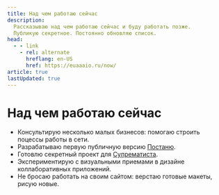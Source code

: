 ```yaml
---
title: Над чем работаю сейчас
description:
  Рассказываю над чем работаю сейчас и буду работать позже.
  Публикую секретное. Постоянно обновляю список.
head:
  - - link
    - rel: alternate
      hreflang: en-US
      href: https://euaaaio.ru/now/
article: true
lastUpdated: true
---
```


# Над чем работаю сейчас

- Консультирую несколько малых бизнесов: помогаю строить поцессы работы в сети.
- Разрабатываю первую публичную версию [Постаню](https://postanu.com).
- Готовлю секретный проект для [Супрематиста](https://suprematist.cc).
- Экспериментирую с&nbsp;визуальными приемами в&nbsp;дизайне коллаборативных приложений.
- Не&nbsp;бросаю работать на&nbsp;своим сайтом: верстаю готовые макеты, рисую новые.
